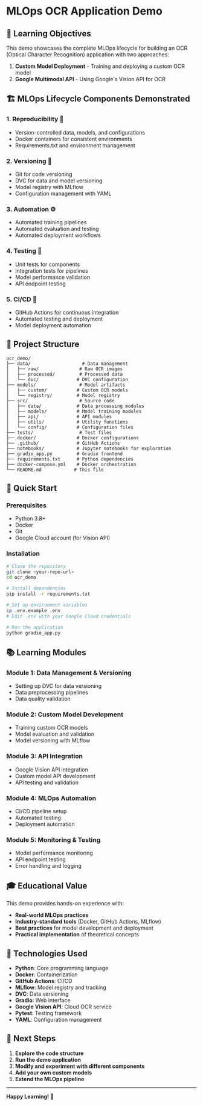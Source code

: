 # MLOps OCR Application Demo

## 🎯 Learning Objectives

This demo showcases the complete MLOps lifecycle for building an OCR (Optical Character Recognition) application with two approaches:

1. **Custom Model Deployment** - Training and deploying a custom OCR model
2. **Google Multimodal API** - Using Google's Vision API for OCR

## 🏗️ MLOps Lifecycle Components Demonstrated

### 1. **Reproducibility** 🔄
- Version-controlled data, models, and configurations
- Docker containers for consistent environments
- Requirements.txt and environment management

### 2. **Versioning** 📝
- Git for code versioning
- DVC for data and model versioning
- Model registry with MLflow
- Configuration management with YAML

### 3. **Automation** ⚙️
- Automated training pipelines
- Automated evaluation and testing
- Automated deployment workflows

### 4. **Testing** 🧪
- Unit tests for components
- Integration tests for pipelines
- Model performance validation
- API endpoint testing

### 5. **CI/CD** 🚀
- GitHub Actions for continuous integration
- Automated testing and deployment
- Model deployment automation

## 📁 Project Structure

```
ocr_demo/
├── data/                   # Data management
│   ├── raw/               # Raw OCR images
│   ├── processed/         # Processed data
│   └── dvc/              # DVC configuration
├── models/                # Model artifacts
│   ├── custom/           # Custom OCR models
│   └── registry/         # Model registry
├── src/                   # Source code
│   ├── data/             # Data processing modules
│   ├── models/           # Model training modules
│   ├── api/              # API modules
│   ├── utils/            # Utility functions
│   └── config/           # Configuration files
├── tests/                 # Test files
├── docker/               # Docker configurations
├── .github/              # GitHub Actions
├── notebooks/            # Jupyter notebooks for exploration
├── gradio_app.py         # Gradio frontend
├── requirements.txt      # Python dependencies
├── docker-compose.yml    # Docker orchestration
└── README.md            # This file
```

## 🚀 Quick Start

### Prerequisites
- Python 3.8+
- Docker
- Git
- Google Cloud account (for Vision API)

### Installation
```bash
# Clone the repository
git clone <your-repo-url>
cd ocr_demo

# Install dependencies
pip install -r requirements.txt

# Set up environment variables
cp .env.example .env
# Edit .env with your Google Cloud credentials

# Run the application
python gradio_app.py
```

## 📚 Learning Modules

### Module 1: Data Management & Versioning
- Setting up DVC for data versioning
- Data preprocessing pipelines
- Data quality validation

### Module 2: Custom Model Development
- Training custom OCR models
- Model evaluation and validation
- Model versioning with MLflow

### Module 3: API Integration
- Google Vision API integration
- Custom model API development
- API testing and validation

### Module 4: MLOps Automation
- CI/CD pipeline setup
- Automated testing
- Deployment automation

### Module 5: Monitoring & Testing
- Model performance monitoring
- API endpoint testing
- Error handling and logging

## 🎓 Educational Value

This demo provides hands-on experience with:
- **Real-world MLOps practices**
- **Industry-standard tools** (Docker, GitHub Actions, MLflow)
- **Best practices** for model development and deployment
- **Practical implementation** of theoretical concepts

## 🔧 Technologies Used

- **Python**: Core programming language
- **Docker**: Containerization
- **GitHub Actions**: CI/CD
- **MLflow**: Model registry and tracking
- **DVC**: Data versioning
- **Gradio**: Web interface
- **Google Vision API**: Cloud OCR service
- **Pytest**: Testing framework
- **YAML**: Configuration management

## 📖 Next Steps

1. **Explore the code structure**
2. **Run the demo application**
3. **Modify and experiment with different components**
4. **Add your own custom models**
5. **Extend the MLOps pipeline**

---

**Happy Learning! 🎉**
